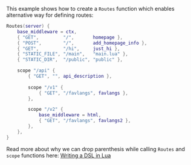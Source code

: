 This example shows how to create a `Routes` function which enables alternative way for defining routes:

```lua
Routes(server) {
    base_middleware = ctx,
    { "GET",         "/",       homepage },
    { "POST",        "/",       add_homepage_info },
    { "GET",         "/hi",     just_hi },
    { "STATIC_FILE", "/main",   "main.lua" },
    { "STATIC_DIR",  "/public", "public" },

    scope "/api" {
        { "GET", "", api_description },
        
        scope "/v1" {
            { "GET", "/favlangs", favlangs },
        },

        scope "/v2" {
            base_middleware = html,
            { "GET", "/favlangs", favlangs2 },
        },
    },
}

```

Read more about why we can drop parenthesis while calling `Routes` and `scope` functions here: [Writing a DSL in Lua](https://leafo.net/guides/dsl-in-lua.html)
